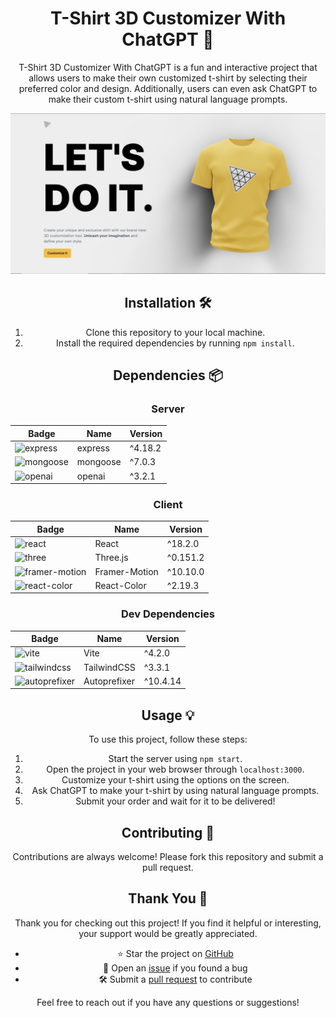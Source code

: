 <div align="center">
  
# T-Shirt 3D Customizer With ChatGPT 👕 

T-Shirt 3D Customizer With ChatGPT is a fun and interactive project that allows users to make their own customized t-shirt by selecting their preferred color and design. Additionally, users can even ask ChatGPT to make their custom t-shirt using natural language prompts.

![screenshot of T-Shirt_3D__Customizer_With_ChatGPT](T-shirt.jpg)

## Installation 🛠️

1. Clone this repository to your local machine.
2. Install the required dependencies by running `npm install`.

## Dependencies 📦

### Server

| Badge | Name | Version |
| --- | --- | --- |
| ![express](https://img.shields.io/badge/Express.js-404d59?style=for-the-badge&logo=express&logoColor=white&labelColor=404d59) | express | ^4.18.2 |
| ![mongoose](https://img.shields.io/badge/Mongoose-yellowgreen?style=for-the-badge&logo=mongodb&logoColor=white&labelColor=yellowgreen) | mongoose | ^7.0.3 |
| ![openai](https://img.shields.io/badge/DeepAI-orange?style=for-the-badge&logo=openai&logoColor=white&labelColor=orange) | openai | ^3.2.1 |

### Client

| Badge | Name | Version |
| --- | --- | --- |
| ![react](https://img.shields.io/badge/React-blue?style=for-the-badge&logo=react&logoColor=white&labelColor=blue) | React | ^18.2.0 |
| ![three](https://img.shields.io/badge/Three.js-black?style=for-the-badge&logo=three.js&logoColor=white&labelColor=black) | Three.js | ^0.151.2 |
| ![framer-motion](https://img.shields.io/badge/Framer--Motion-orange?style=for-the-badge&logo=framer&logoColor=white&labelColor=orange) | Framer-Motion | ^10.10.0 |
| ![react-color](https://img.shields.io/badge/React--Color-yellowgreen?style=for-the-badge&logo=react&logoColor=white&labelColor=yellowgreen) | React-Color | ^2.19.3 |

### Dev Dependencies

| Badge | Name | Version |
| --- | --- | --- |
| ![vite](https://img.shields.io/badge/Vite-red?style=for-the-badge&logo=vite&logoColor=white&labelColor=red) | Vite | ^4.2.0 |
| ![tailwindcss](https://img.shields.io/badge/TailwindCSS-blueviolet?style=for-the-badge&logo=tailwind-css&logoColor=white&labelColor=blueviolet) | TailwindCSS | ^3.3.1 |
| ![autoprefixer](https://img.shields.io/badge/Autoprefixer-green?style=for-the-badge&logo=postcss&logoColor=white&labelColor=green) | Autoprefixer | ^10.4.14 |

## Usage 💡

To use this project, follow these steps:

1. Start the server using `npm start`.
2. Open the project in your web browser through `localhost:3000`.
3. Customize your t-shirt using the options on the screen.
4. Ask ChatGPT to make your t-shirt by using natural language prompts.
5. Submit your order and wait for it to be delivered!

## Contributing 🤝

Contributions are always welcome! Please fork this repository and submit a pull request.

## Thank You 🙏

Thank you for checking out this project! If you find it helpful or interesting, your support would be greatly appreciated.

- ⭐️ Star the project on [GitHub](https://github.com/ElonMusk2002/T-Shirt_3D_Customizer_With_ChatGPT)
- 🐛 Open an [issue](https://github.com/ElonMusk2002/T-Shirt_3D_Customizer_With_ChatGPT/issues) if you found a bug
- 🛠️ Submit a [pull request](https://github.com/ElonMusk2002/T-Shirt_3D_Customizer_With_ChatGPT/pulls) to contribute

Feel free to reach out if you have any questions or suggestions!
</div>
